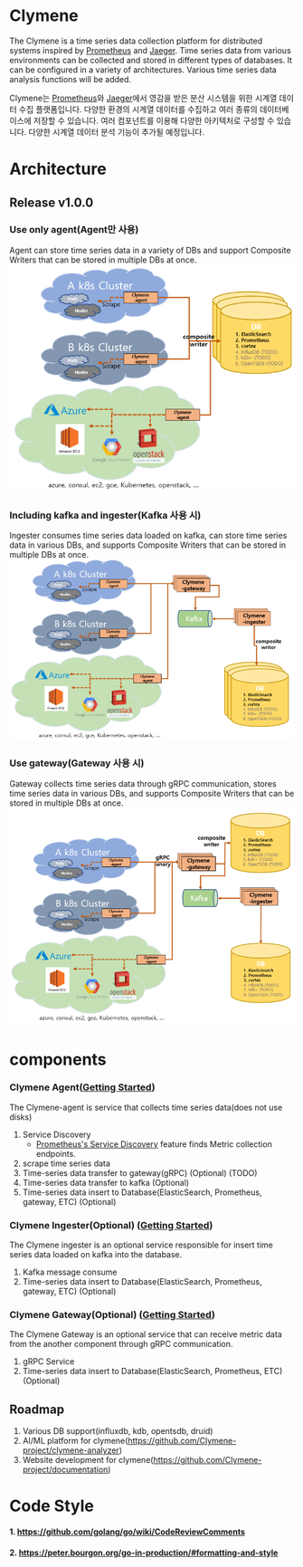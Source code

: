 # Clymene

The Clymene is a time series data collection platform for distributed systems inspired by [Prometheus](https://prometheus.io)
and [Jaeger](https://www.jaegertracing.io). Time series data from various environments can be collected and stored in
different types of databases. It can be configured in a variety of architectures. Various time series data analysis functions will be added.

Clymene는 [Prometheus](https://prometheus.io)와 [Jaeger](https://www.jaegertracing.io)에서 영감을 받은 분산 시스템을 위한 시계열 데이터 수집 플랫폼입니다.
다양한 환경의 시계열 데이터를 수집하고 여러 종류의 데이터베이스에 저장할 수 있습니다. 여러 컴포넌트를 이용해 다양한 아키텍처로 구성할 수 있습니다. 다양한 시계열 데이터 분석 기능이 추가될 예정입니다. 

# Architecture

## Release v1.0.0

### Use only agent(Agent만 사용)  
Agent can store time series data in a variety of DBs and support Composite Writers that can be stored in multiple DBs at once.  
![Release_1.0.0.png](docs/images/clymene_architecture_v1.0.0_composite.png)

### Including kafka and ingester(Kafka 사용 시)  
Ingester consumes time series data loaded on kafka, can store time series data in various DBs, and supports Composite Writers that can be stored in multiple DBs at once.  
![Including_kafka_Release_1.0.0.png](docs/images/clymene_architecture_include_kafka_v1.0.0_composite.png)

### Use gateway(Gateway 사용 시)  
Gateway collects time series data through gRPC communication, stores time series data in various DBs, and supports Composite Writers that can be stored in multiple DBs at once.  
![Release_1.1.0.png](docs/images/clymene_architecture_v1.1.0.png)

# components

### Clymene Agent([Getting Started](./docs/clymene-agent/README.md))

The Clymene-agent is service that collects time series data(does not use disks)

1. Service Discovery
   - [Prometheus's Service Discovery](https://docs.sysdig.com/en/docs/sysdig-monitor/integrations-for-sysdig-monitor/collect-prometheus-metrics/enable-prometheus-native-service-discovery/)
   feature finds Metric collection endpoints.
2. scrape time series data
3. Time-series data transfer to gateway(gRPC) (Optional) (TODO)
4. Time-series data transfer to kafka (Optional)
5. Time-series data insert to Database(ElasticSearch, Prometheus, gateway, ETC) (Optional)


### Clymene Ingester(Optional) ([Getting Started](./docs/clymene-ingester/README.md))  

The Clymene ingester is an optional service responsible for insert time series data loaded on kafka into the database.  
1. Kafka message consume  
2. Time-series data insert to Database(ElasticSearch, Prometheus, gateway, ETC) (Optional)  

### Clymene Gateway(Optional) ([Getting Started](./docs/clymene-gateway/README.md))  

The Clymene Gateway is an optional service that can receive metric data from the another component through gRPC communication.  
1. gRPC Service  
2. Time-series data insert to Database(ElasticSearch, Prometheus, ETC) (Optional)  

## Roadmap

1. Various DB support(influxdb, kdb, opentsdb, druid)
2. AI/ML platform for clymene(https://github.com/Clymene-project/clymene-analyzer)
3. Website development for clymene(https://github.com/Clymene-project/documentation)

# Code Style

#### 1. https://github.com/golang/go/wiki/CodeReviewComments

#### 2. https://peter.bourgon.org/go-in-production/#formatting-and-style    

